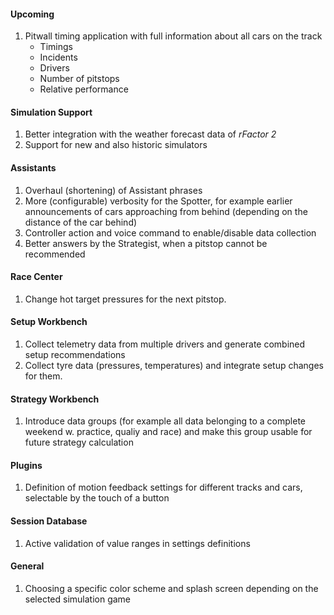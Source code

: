 #### Upcoming
  1. Pitwall timing application with full information about all cars on the track
     - Timings
	 - Incidents
	 - Drivers
	 - Number of pitstops
	 - Relative performance

#### Simulation Support
  1. Better integration with the weather forecast data of *rFactor 2*
  2. Support for new and also historic simulators

#### Assistants
  1. Overhaul (shortening) of Assistant phrases
  2. More (configurable) verbosity for the Spotter, for example earlier announcements of cars approaching from behind (depending on the distance of the car behind)
  3. Controller action and voice command to enable/disable data collection
  4. Better answers by the Strategist, when a pitstop cannot be recommended

#### Race Center
  1. Change hot target pressures for the next pitstop.

#### Setup Workbench
  1. Collect telemetry data from multiple drivers and generate combined setup recommendations
  2. Collect tyre data (pressures, temperatures) and integrate setup changes for them.

#### Strategy Workbench
  1. Introduce data groups (for example all data belonging to a complete weekend w. practice, qualiy and race) and make this group usable for future strategy calculation

#### Plugins
  1. Definition of motion feedback settings for different tracks and cars, selectable by the touch of a button

#### Session Database
  1. Active validation of value ranges in settings definitions
  
#### General
  1. Choosing a specific color scheme and splash screen depending on the selected simulation game